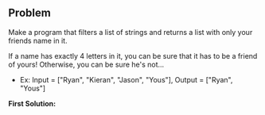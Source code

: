 ## Problem

Make a program that filters a list of strings and returns a list with only your friends name in it.

If a name has exactly 4 letters in it, you can be sure that it has to be a friend of yours! Otherwise, you can be sure he's not...

* Ex: Input = ["Ryan", "Kieran", "Jason", "Yous"], Output = ["Ryan", "Yous"]

**First Solution:**
```python

```